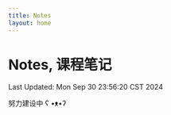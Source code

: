 ```yaml
---
title: Notes
layout: home
---
```

# Notes, 课程笔记

Last Updated: Mon Sep 30 23:56:20 CST 2024

努力建设中 ʕ •ᴥ•ʔ
